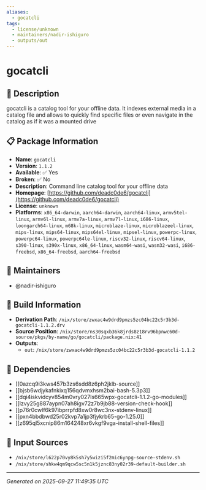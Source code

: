 ```yaml
---
aliases:
  - gocatcli
tags:
  - license/unknown
  - maintainers/nadir-ishiguro
  - outputs/out
---
```


# gocatcli

## 📝 Description

gocatcli is a catalog tool for your offline data. It indexes external
media in a catalog file and allows to quickly find specific files or even
navigate in the catalog as if it was a mounted drive


## 📋 Package Information

- **Name**: `gocatcli`
- **Version**: `1.1.2`
- **Available**: ✅ Yes
- **Broken**: ✅ No
- **Description**: Command line catalog tool for your offline data
- **Homepage**: [https://github.com/deadc0de6/gocatcli](https://github.com/deadc0de6/gocatcli)
- **License**: `unknown`
- **Platforms**: `x86_64-darwin`, `aarch64-darwin`, `aarch64-linux`, `armv5tel-linux`, `armv6l-linux`, `armv7a-linux`, `armv7l-linux`, `i686-linux`, `loongarch64-linux`, `m68k-linux`, `microblaze-linux`, `microblazeel-linux`, `mips-linux`, `mips64-linux`, `mips64el-linux`, `mipsel-linux`, `powerpc-linux`, `powerpc64-linux`, `powerpc64le-linux`, `riscv32-linux`, `riscv64-linux`, `s390-linux`, `s390x-linux`, `x86_64-linux`, `wasm64-wasi`, `wasm32-wasi`, `i686-freebsd`, `x86_64-freebsd`, `aarch64-freebsd`
## 👥 Maintainers

- @nadir-ishiguro


## 🔧 Build Information

- **Derivation Path**: `/nix/store/zwxac4w9drd9pmzs5zc04bc22c5r3b3d-gocatcli-1.1.2.drv`
- **Source Position**: `/nix/store/ns30sqxb36k8jrds8z18rv96bpnwc60d-source/pkgs/by-name/go/gocatcli/package.nix:41`
- **Outputs**:
  - `out`:  `/nix/store/zwxac4w9drd9pmzs5zc04bc22c5r3b3d-gocatcli-1.1.2`

## 🔗 Dependencies

- [[0azcq9i3kws457b3zs6sdd8z6ph2jklb-source]]
- [[bjsb6wdjykafnkixq156qdvmxhsm2bai-bash-5.3p3]]
- [[dqi4iskvidcyv854m0vry027ls665wpx-gocatcli-1.1.2-go-modules]]
- [[lzvy25g887aypn07ah8igv72z7b9jb88-version-check-hook]]
- [[p76r0cwlf6k97ibprrpfd8xw0r8wc3nx-stdenv-linux]]
- [[pxn4bbdbwd25r02kvp7a1jp3fjykrb65-go-1.25.0]]
- [[z695ql5xcnip86m164248xr6vkgf9vga-install-shell-files]]

## 📁 Input Sources

- `/nix/store/l622p70vy8k5sh7y5wizi5f2mic6ynpg-source-stdenv.sh`
- `/nix/store/shkw4qm9qcw5sc5n1k5jznc83ny02r39-default-builder.sh`

---
*Generated on 2025-09-27 11:49:35 UTC*
